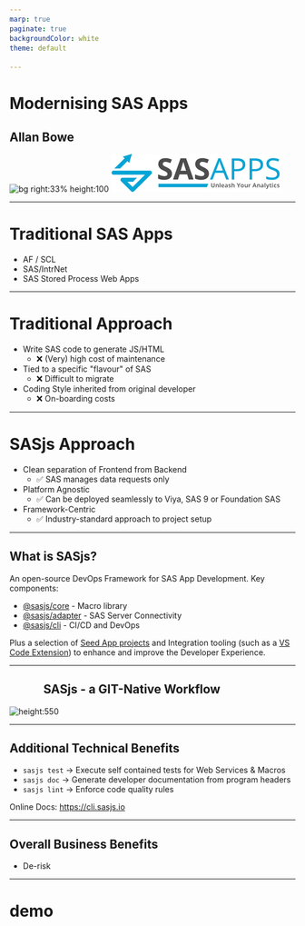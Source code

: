 ```yaml
---
marp: true
paginate: true
backgroundColor: white
theme: default

---
```

<!-- header: ![h:6em align:right](https://sasjs.io/img/js-logo700x389.png) -->


# Modernising SAS Apps
## Allan Bowe


![bg right:33% height:100  ](https://imgur.com/mA2yrD4.png)
![bg right:33% height:100](/img/sas-apps.png)

---
<!-- header: ![h:4em](https://sasjs.io/img/js-logo700x389.png)-->


# Traditional SAS Apps

- AF / SCL
- SAS/IntrNet
- SAS Stored Process Web Apps

---

# Traditional Approach

- Write SAS code to generate JS/HTML
  - ❌ (Very) high cost of maintenance
- Tied to a specific "flavour" of SAS
  - ❌ Difficult to migrate
- Coding Style inherited from original developer
  - ❌ On-boarding costs

---

# SASjs Approach

- Clean separation of Frontend from Backend
  - ✅ SAS manages data requests only
- Platform Agnostic
  - ✅ Can be deployed seamlessly to Viya, SAS 9 or Foundation SAS
- Framework-Centric
  - ✅ Industry-standard approach to project setup


---

## What is SASjs?
An open-source DevOps Framework for SAS App Development.  Key components:

- [@sasjs/core](https://github.com/sasjs/core) - Macro library
- [@sasjs/adapter](https://github.com/sasjs/adapter) - SAS Server Connectivity
- [@sasjs/cli](https://github.com/sasjs/cli) - CI/CD and DevOps

Plus a selection of [Seed App projects](https://github.com/topics/sasjs-app) and Integration tooling (such as a [VS Code Extension](https://marketplace.visualstudio.com/items?itemName=SASjs.sasjs-for-vscode)) to enhance and improve the Developer Experience.

---

## &nbsp;&nbsp;&nbsp;&nbsp;&nbsp;&nbsp;&nbsp;&nbsp;&nbsp;&nbsp;&nbsp; SASjs - a GIT-Native Workflow
![height:550 ](https://i.imgur.com/gIYp5OG.png)

---

## Additional Technical Benefits

- `sasjs test` -> Execute self contained tests for Web Services & Macros
- `sasjs doc` -> Generate developer documentation from program headers
- `sasjs lint` -> Enforce code quality rules

Online Docs:  https://cli.sasjs.io

---

## Overall Business Benefits

- De-risk

---


# demo <!-- fit -->


